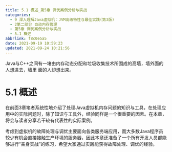 ```yaml
---
title: 5.1 概述_第5章 调优案例分析与实战
categories: 
  - 9 深入理解Java虛拟机：JVM高级特性与最佳实践(第3版)
  - 2第二部分 自动内存管理
  - 第5章 调优案例分析与实战
  - 5.1 概述
abbrlink: f8c0e5a5
date: 2021-09-19 10:59:23
updated: 2021-09-24 10:21:56
---
```

Java与C++之间有一堵由内存动态分配和垃圾收集技术所围成的高墙，墙外面的人想进去，墙里 面的人却想出来。
# 5.1 概述
在前面3章笔者系统性地介绍了处理Java虚拟机内存问题的知识与工具，在处理应用中的实际问题时，除了知识与工具外，经验同样是一个很重要的因素。在本章，将会与读者分享若干较有代表性的实际案例。

考虑到虚拟机的故障处理与调优主要面向各类服务端应用，而大多数Java程序员较少有机会直接接触生产环境的服务器，因此本章还准备了一个所有开发人员都能够进行“亲身实战”的练习，希望大家通过实践能获得故障处理、调优的经验。

